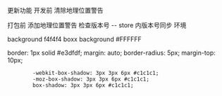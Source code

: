 更新功能 
开发前 
	清除地理位置警告
	
	
	
	
	
打包前
	添加地理位置警告
	检查版本号 -- store 内版本号同步
	环境
	
	
background f4f4f4
boxx background #FFFFFF



<!-- 阴影 -->

border: 1px solid #e3dfdf;
			margin: auto;
			border-radius: 5px;
			margin-top: 10px;

			-webkit-box-shadow: 3px 3px 6px #c1c1c1;
			-moz-box-shadow: 3px 3px 6px #c1c1c1;
			box-shadow: 3px 3px 6px #c1c1c1;